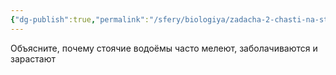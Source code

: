 ```yaml
---
{"dg-publish":true,"permalink":"/sfery/biologiya/zadacha-2-chasti-na-stoyachie-vodoyomy/","tags":["Экология"]}
---
```


Объясните, почему стоячие водоёмы часто мелеют, заболачиваются и зарастают